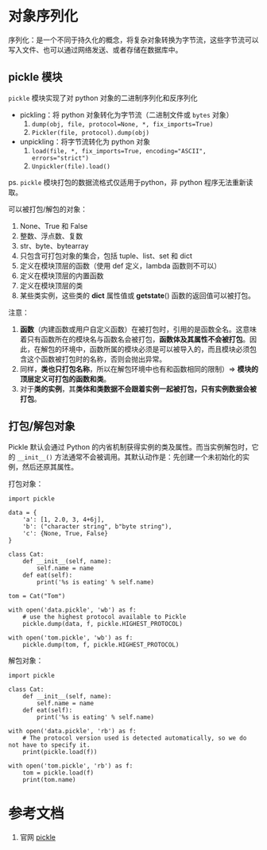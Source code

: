 # 对象序列化
序列化：是一个不同于持久化的概念，将复杂对象转换为字节流，这些字节流可以写入文件、也可以通过网络发送、或者存储在数据库中。


## pickle 模块
`pickle` 模块实现了对 python 对象的二进制序列化和反序列化
- pickling：将 python 对象转化为字节流（二进制文件或 `bytes` 对象）
	1. `dump(obj, file, protocol=None, *, fix_imports=True)`
	2. `Pickler(file, protocol).dump(obj)`
- unpickling：将字节流转化为 python 对象
	1. `load(file, *, fix_imports=True, encoding="ASCII", errors="strict")`
	2. `Unpickler(file).load()`

ps. `pickle` 模块打包的数据流格式仅适用于python，非 python 程序无法重新读取。

可以被打包/解包的对象：
1. None、True 和 False
2. 整数、浮点数、复数
3. str、byte、bytearray
4. 只包含可打包对象的集合，包括 tuple、list、set 和 dict
5. 定义在模块顶层的函数（使用 def 定义，lambda 函数则不可以）
6. 定义在模块顶层的内置函数
7. 定义在模块顶层的类
8. 某些类实例，这些类的 __dict__ 属性值或 __getstate__() 函数的返回值可以被打包。

注意：
1. **函数**（内建函数或用户自定义函数）在被打包时，引用的是函数全名。这意味着只有函数所在的模块名与函数名会被打包，**函数体及其属性不会被打包**。因此，在解包的环境中，函数所属的模块必须是可以被导入的，而且模块必须包含这个函数被打包时的名称，否则会抛出异常。
1. 同样，**类也只打包名称**，所以在解包环境中也有和函数相同的限制）=> **模块的顶层定义可打包的函数和类**。
1. 对于**类的实例**，其**类体和类数据不会跟着实例一起被打包，只有实例数据会被打包**。

## 打包/解包对象
Pickle 默认会通过 Python 的内省机制获得实例的类及属性。而当实例解包时，它的 `__init__()` 方法通常不会被调用。其默认动作是：先创建一个未初始化的实例，然后还原其属性。

打包对象：
```
import pickle

data = {
    'a': [1, 2.0, 3, 4+6j],
    'b': ("character string", b"byte string"),
    'c': {None, True, False}
}

class Cat:
    def __init__(self, name):
        self.name = name
    def eat(self):
        print('%s is eating' % self.name)

tom = Cat("Tom")

with open('data.pickle', 'wb') as f:
    # use the highest protocol available to Pickle
    pickle.dump(data, f, pickle.HIGHEST_PROTOCOL)

with open('tom.pickle', 'wb') as f:
    pickle.dump(tom, f, pickle.HIGHEST_PROTOCOL)
```

解包对象：
```
import pickle

class Cat:
    def __init__(self, name):
        self.name = name
    def eat(self):
        print('%s is eating' % self.name)

with open('data.pickle', 'rb') as f:
    # The protocol version used is detected automatically, so we do not have to specify it.
    print(pickle.load(f))

with open('tom.pickle', 'rb') as f:
    tom = pickle.load(f)
    print(tom.name)
```



# 参考文档
1. 官网 [pickle](https://docs.python.org/3.5/library/pickle.html)